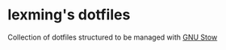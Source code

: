 # lexming's dotfiles

Collection of dotfiles structured to be managed with [GNU Stow](https://www.gnu.org/software/stow/)

